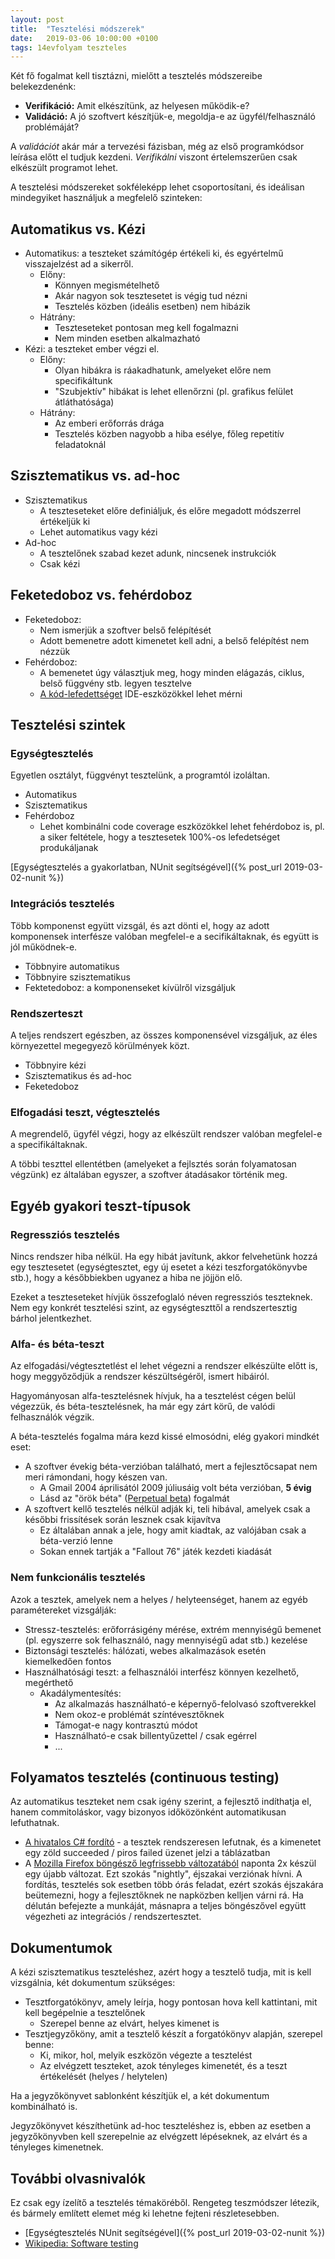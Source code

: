 ```yaml
---
layout: post
title:  "Tesztelési módszerek"
date:   2019-03-06 10:00:00 +0100
tags: 14evfolyam teszteles
---
```


Két fő fogalmat kell tisztázni, mielőtt a tesztelés módszereibe belekezdenénk:

* **Verifikáció:** Amit elkészítünk, az helyesen működik-e?
* **Validáció:** A jó szoftvert készítjük-e, megoldja-e az ügyfél/felhasználó problémáját?

A _validációt_ akár már a tervezési fázisban, még az első programkódsor leírása előtt el tudjuk kezdeni. _Verifikálni_ viszont értelemszerűen csak elkészült programot lehet.

A tesztelési módszereket sokféleképp lehet csoportosítani, és ideálisan mindegyiket használjuk a megfelelő szinteken:

## Automatikus vs. Kézi

* Automatikus: a teszteket számítógép értékeli ki, és egyértelmű visszajelzést ad a sikerről.
  * Előny:
    * Könnyen megismételhető
    * Akár nagyon sok tesztesetet is végig tud nézni
    * Tesztelés közben (ideális esetben) nem hibázik
  * Hátrány:
    * Teszteseteket pontosan meg kell fogalmazni
    * Nem minden esetben alkalmazható
* Kézi: a teszteket ember végzi el.
  * Előny:
    * Olyan hibákra is ráakadhatunk, amelyeket előre nem specifikáltunk
    * "Szubjektív" hibákat is lehet ellenőrzni (pl. grafikus felület átláthatósága)
  * Hátrány:
    * Az emberi erőforrás drága
    * Tesztelés közben nagyobb a hiba esélye, főleg repetitív feladatoknál

## Szisztematikus vs. ad-hoc

* Szisztematikus
  * A teszteseteket előre definiáljuk, és előre megadott módszerrel értékeljük ki
  * Lehet automatikus vagy kézi
* Ad-hoc
  * A tesztelőnek szabad kezet adunk, nincsenek instrukciók
  * Csak kézi

## Feketedoboz vs. fehérdoboz

* Feketedoboz:
  * Nem ismerjük a szoftver belső felépítését
  * Adott bemenetre adott kimenetet kell adni, a belső felépítést nem nézzük
* Fehérdoboz:
  * A bemenetet úgy választjuk meg, hogy minden elágazás, ciklus, belső függvény stb. legyen tesztelve
  * [A kód-lefedettséget](https://en.wikipedia.org/wiki/Code_coverage) IDE-eszközökkel lehet mérni

## Tesztelési szintek

### Egységtesztelés

Egyetlen osztályt, függvényt tesztelünk, a programtól izoláltan.

* Automatikus
* Szisztematikus
* Fehérdoboz
  * Lehet kombinálni code coverage eszközökkel lehet fehérdoboz is, pl. a siker feltétele, hogy a tesztesetek 100%-os lefedetséget produkáljanak

[Egységtesztelés a gyakorlatban, NUnit segítségével]({% post_url 2019-03-02-nunit %})

### Integrációs tesztelés

Több komponenst együtt vizsgál, és azt dönti el, hogy az adott komponensek interfésze valóban megfelel-e a secifikáltaknak, és együtt is jól működnek-e.

* Többnyire automatikus
* Többnyire szisztematikus
* Fektetedoboz: a komponenseket kívülről vizsgáljuk

### Rendszerteszt

A teljes rendszert egészben, az összes komponensével vizsgáljuk, az éles környezettel megegyező körülmények közt.

* Többnyire kézi
* Szisztematikus és ad-hoc
* Feketedoboz

### Elfogadási teszt, végtesztelés

A megrendelő, ügyfél végzi, hogy az elkészült rendszer valóban megfelel-e a specifikáltaknak.

A többi teszttel ellentétben (amelyeket a fejlsztés során folyamatosan végzünk) ez általában egyszer, a szoftver átadásakor történik meg.

## Egyéb gyakori teszt-típusok

### Regressziós tesztelés

Nincs rendszer hiba nélkül. Ha egy hibát javítunk, akkor felvehetünk hozzá egy tesztesetet (egységtesztet, egy új esetet a kézi teszforgatókönyvbe stb.), hogy a későbbiekben ugyanez a hiba ne jöjjön elő.

Ezeket a teszteseteket hívjük összefoglaló néven regressziós teszteknek. Nem egy konkrét tesztelési szint, az egységteszttől a rendszertesztig bárhol jelentkezhet.

### Alfa- és béta-teszt

Az elfogadási/végtesztetlést el lehet végezni a rendszer elkészülte előtt is, hogy meggyőződjük a rendszer készültségéről, ismert hibáiról.

Hagyományosan alfa-tesztelésnek hívjuk, ha a tesztelést cégen belül végezzük, és béta-tesztelésnek, ha már egy zárt körű, de valódi felhasználók végzik.

A béta-tesztelés fogalma mára kezd kissé elmosódni, elég gyakori mindkét eset:
* A szoftver évekig béta-verzióban található, mert a fejlesztőcsapat nem meri rámondani, hogy készen van.
  * A Gmail 2004 áprilisától 2009 júliusáig volt béta verzióban, **5 évig**
  * Lásd az "örök béta" ([Perpetual beta](https://en.wikipedia.org/wiki/Perpetual_beta)) fogalmát
* A szoftvert kellő tesztelés nélkül adják ki, teli hibával, amelyek csak a későbbi frissítések során lesznek csak kijavítva
  * Ez általában annak a jele, hogy amit kiadtak, az valójában csak a béta-verzió lenne
  * Sokan ennek tartják a "Fallout 76" játék kezdeti kiadását

### Nem funkcionális tesztelés

Azok a tesztek, amelyek nem a helyes / helyteenséget, hanem az egyéb paramétereket vizsgálják:

* Stressz-tesztelés: erőforrásigény mérése, extrém mennyiségű bemenet (pl. egyszerre sok felhasználó, nagy mennyiségű adat stb.) kezelése
* Biztonsági tesztelés: hálózati, webes alkalmazások esetén kiemelkedően fontos
* Használhatósági teszt: a felhasználói interfész könnyen kezelhető, megérthető
  * Akadálymentesítés:
    * Az alkalmazás használható-e képernyő-felolvasó szoftverekkel
    * Nem okoz-e problémát színtévesztőknek
    * Támogat-e nagy kontrasztú módot
    * Használható-e csak billentyűzettel / csak egérrel
    * ...

## Folyamatos tesztelés (continuous testing)

Az automatikus teszteket nem csak igény szerint, a fejlesztő indíthatja el, hanem commitoláskor, vagy bizonyos időközönként automatikusan lefuthatnak.

* [A hivatalos C# fordító](https://github.com/dotnet/roslyn) - a tesztek rendszeresen lefutnak, és a kimenetet egy zöld succeeded / piros failed üzenet jelzi a táblázatban
* A [Mozilla Firefox böngésző legfrissebb változatából](https://www.mozilla.org/en-US/firefox/channel/desktop/#nightly) naponta 2x készül egy újabb változat. Ezt szokás "nightly", éjszakai verziónak hívni. A fordítás, tesztelés sok esetben több órás feladat, ezért szokás éjszakára beütemezni, hogy a fejlesztőknek ne napközben kelljen várni rá. Ha délután befejezte a munkáját, másnapra a teljes böngészővel együtt végezheti az integrációs / rendszertesztet.

## Dokumentumok

A kézi szisztematikus teszteléshez, azért hogy a tesztelő tudja, mit is kell vizsgálnia, két dokumentum szükséges:

* Tesztforgatókönyv, amely leírja, hogy pontosan hova kell kattintani, mit kell begépelnie a tesztelőnek
  * Szerepel benne az elvárt, helyes kimenet is
* Tesztjegyzőköny, amit a tesztelő készít a forgatókönyv alapján, szerepel benne:
  * Ki, mikor, hol, melyik eszközön végezte a tesztelést
  * Az elvégzett teszteket, azok tényleges kimenetét, és a teszt értékelését (helyes / helytelen)

Ha a jegyzőkönyvet sablonként készítjük el, a két dokumentum kombinálható is.

Jegyzőkönyvet készíthetünk ad-hoc teszteléshez is, ebben az esetben a jegyzőkönyvben kell szerepelnie az elvégzett lépéseknek, az elvárt és a tényleges kimenetnek.

## További olvasnivalók

Ez csak egy ízelítő a tesztelés témaköréből. Rengeteg teszmódszer létezik, és bármely említett elemet még ki lehetne fejteni részletesebben.

* [Egységtesztelés NUnit segítségével]({% post_url 2019-03-02-nunit %})
* [Wikipedia: Software testing](https://en.wikipedia.org/wiki/Software_testing)
